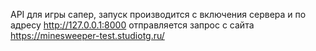 API для игры сапер, запуск производится с включения сервера и по адресу http://127.0.0.1:8000
отправляется запрос с сайта https://minesweeper-test.studiotg.ru/